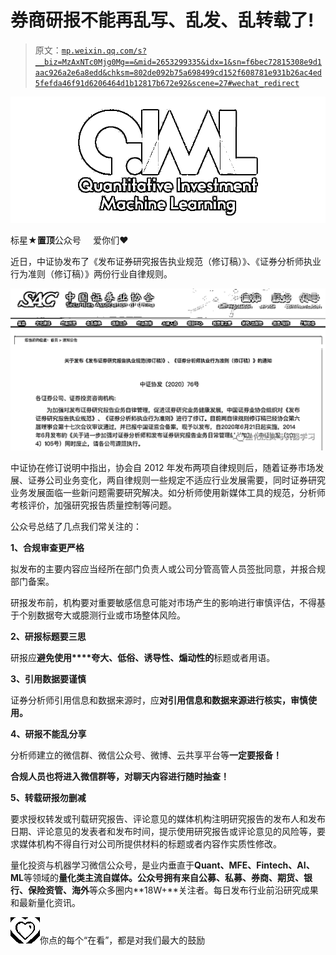 # 券商研报不能再乱写、乱发、乱转载了!

> 原文：[`mp.weixin.qq.com/s?__biz=MzAxNTc0Mjg0Mg==&mid=2653299335&idx=1&sn=f6bec72815308e9d1aac926a2e6a8edd&chksm=802de092b75a698499cd152f608781e931b26ac4ed5fefda46f91d6206464d1b12817b672e92&scene=27#wechat_redirect`](http://mp.weixin.qq.com/s?__biz=MzAxNTc0Mjg0Mg==&mid=2653299335&idx=1&sn=f6bec72815308e9d1aac926a2e6a8edd&chksm=802de092b75a698499cd152f608781e931b26ac4ed5fefda46f91d6206464d1b12817b672e92&scene=27#wechat_redirect)

![](img/52530653e2ddbe651074f55a77bb8d3c.png)

标星★**置顶**公众号     爱你们♥   

近日，中证协发布了《发布证券研究报告执业规范（修订稿）》、《证券分析师执业行为准则（修订稿）》两份行业自律规则。

![](img/cbea8a1aa249692f9ddefbbdf34871aa.png)

中证协在修订说明中指出，协会自 2012 年发布两项自律规则后，随着证券市场发展、证券公司业务变化，两自律规则一些规定不适应行业发展需要，同时证券研究业务发展面临一些新问题需要研究解决。如分析师使用新媒体工具的规范，分析师考核评价，加强研究报告质量控制等问题。

公众号总结了几点我们常关注的：

**1、合规审查更严格**

拟发布的主要内容应当经所在部门负责人或公司分管高管人员签批同意，并报合规部门备案。

研报发布前，机构要对重要敏感信息可能对市场产生的影响进行审慎评估，不得基于个别数据夸大或臆测行业或市场整体风险。

**2、研报标题要三思**

研报应**避免使用****夸大、低俗、诱导性、煽动性的**标题或者用语。

**3、引用数据要谨慎**

证券分析师引用信息和数据来源时，应**对引用信息和数据来源进行核实，审慎使用。**

**4、研报不能乱分享**

分析师建立的微信群、微信公众号、微博、云共享平台等**一定要报备！**

**合规人员也将进入微信群等，对聊天内容进行随时抽查！**

**5、转载研报勿删减**

要求授权转发或刊载研究报告、评论意见的媒体机构注明研究报告的发布人和发布日期、评论意见的发表者和发布时间，提示使用研究报告或评论意见的风险等，要求媒体机构不得自行对公司所提供材料的标题或者内容作实质性修改。

量化投资与机器学习微信公众号，是业内垂直于**Quant、MFE、Fintech、AI、ML**等领域的**量化类主流自媒体。**公众号拥有来自**公募、私募、券商、期货、银行、保险资管、海外**等众多圈内**18W+**关注者。每日发布行业前沿研究成果和最新量化资讯。

![](img/6cba9abe9f2c434df7bd9c0d0d6e1156.png)你点的每个“在看”，都是对我们最大的鼓励